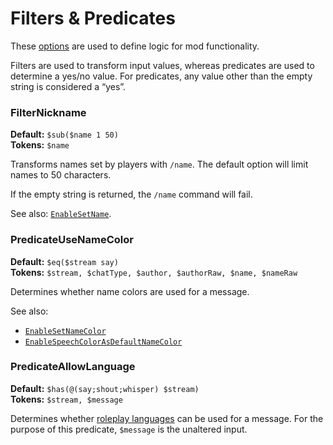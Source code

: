 # Filters & Predicates

These [options](./index.md) are used to define logic for mod functionality.

Filters are used to transform input values, whereas predicates are used to determine a yes/no value.
For predicates, any value other than the empty string is considered a “yes”.

### FilterNickname
**Default:** `$sub($name 1 50)`  
**Tokens:** `$name`

Transforms names set by players with `/name`.
The default option will limit names to 50 characters.

If the empty string is returned, the `/name` command will fail.

See also: [`EnableSetName`](./feature-flags.md#enablesetname).

### PredicateUseNameColor
**Default:** `$eq($stream say)`  
**Tokens:** `$stream, $chatType, $author, $authorRaw, $name, $nameRaw`

Determines whether name colors are used for a message.

See also:
- [`EnableSetNameColor`](./feature-flags.md#enablesetnamecolor)
- [`EnableSpeechColorAsDefaultNameColor`](./feature-flags.md#enablespeechcolorasdefaultnamecolor)

### PredicateAllowLanguage
**Default:** `$has(@(say;shout;whisper) $stream)`  
**Tokens:** `$stream, $message`

Determines whether [roleplay languages](./languages.md) can be used for a message.
For the purpose of this predicate, `$message` is the unaltered input.
